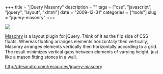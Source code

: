 +++
title = "jQuery Masonry"
description = ""
tags = ["css", "javascript", "jquery", "layout", "xhtml"]
date = "2009-12-31"
categories = ["tools"]
slug = "jquery-masonry"
+++


<div class="tool-screenshot mb1"><a href="http://desandro.com/resources/jquery-masonry"><img id="bluga-thumbnail-2703" class="bluga-thumbnail custom" src="//konigi.com/media/bluga/
wt522fce77ea34c_custom.jpg"/></a></div><p><a href="http://desandro.com/resources/jquery-masonry">Masonry</a> is a layout plugin for jQuery. Think of it as the flip side of CSS floats. Whereas floating arranges elements horizontally then vertically, Masonry arranges elements vertically then horizontally according to a grid. The result minimizes vertical gaps between elements of varying height, just like a mason fitting stones in a wall.</p>

  
<p><a href="http://desandro.com/resources/jquery-masonry">http://desandro.com/resources/jquery-masonry</a></p>
      
